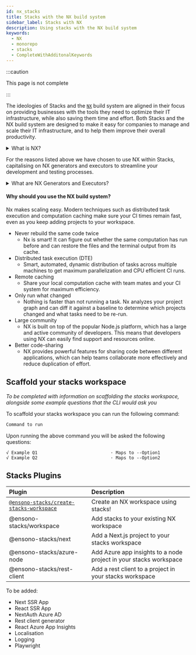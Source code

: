 ```yaml
---
id: nx_stacks
title: Stacks with the NX build system
sidebar_label: Stacks with NX
description: Using stacks with the NX build system
keywords:
  - NX
  - monorepo
  - stacks
  - CompleteWithAdditonalKeywords
---
```


:::caution

This page is not complete

:::

The ideologies of Stacks and the [`NX`](https://nx.dev/) build system are aligned in their focus on providing businesses with the tools they need to optimize their IT infrastructure, while also saving them time and effort. Both Stacks and the NX build system are designed to make it easy for companies to manage and scale their IT infrastructure, and to help them improve their overall productivity. 

<details>
  <summary>What is NX?</summary>
    <p>The NX build system is a powerful tool that allows developers to easily build, test, and deploy their applications. It is built on top of the popular open-source Node.js platform, and provides a streamlined and efficient workflow for building and deploying applications. With NX, developers can easily manage their dependencies, automate tasks, and quickly test their applications in different environments.</p> 
    <p>Additionally, NX provides powerful features such as code-sharing, optimized builds, and real-time feedback, making it an ideal choice for any developer looking to streamline their development process and improve their productivity.</p>

:::tip Find out more!
Find out more about NX through their official [documentation](https://nx.dev/getting-started/intro)!
:::

</details>

For the reasons listed above we have chosen to use NX within Stacks, capitalising on NX generators and executors to streamline your development and testing processes. 

<details>
  <summary>What are NX Generators and Executors?</summary>
    <p>NX generators and executors are two powerful features of the NX build system that allow developers to quickly and easily generate new code and files for their projects, as well as to automate common tasks.</p>
    <p>NX generators are templates that can be used to quickly generate new code and files for different types of projects, such as Angular applications, React components, and Node.js services. Developers can use these generators to quickly create the code and files they need, based on pre-defined templates, saving them time and effort.</p>
    <p>NX executors, on the other hand, are scripts that can be used to automate common tasks, such as building, testing, and deploying code. Developers can use these executors to automate repetitive tasks and to streamline their workflow. Executors can also be customized to suit the specific needs of a project, making them a highly versatile tool.</p>
    <p>Both generators and executors are integrated with the NX build system, which enables developers to easily build, test and deploy their application. They also allow for consistent patterns to be followed in the project, making it easier for developers to understand the project structure and for maintainability.</p>
</details>

#### Why should you use the NX build system?

Nx makes scaling easy. Modern techniques such as distributed task execution and computation caching make sure your CI times remain fast, even as you keep adding projects to your workspace.
- Never rebuild the same code twice
  - Nx is smart! It can figure out whether the same computation has run before and can restore the files and the terminal output from its cache.
- Distributed task execution (DTE)
  - Smart, automated, dynamic distribution of tasks across multiple machines to get maximum parallelization and CPU efficient CI runs.
- Remote caching
  - Share your local computation cache with team mates and your CI system for maximum efficiency.
- Only run what changed
  - Nothing is faster than not running a task. Nx analyzes your project graph and can diff it against a baseline to determine which projects changed and what tasks need to be re-run.
- Large community
  - NX is built on top of the popular Node.js platform, which has a large and active community of developers. This means that developers using NX can easily find support and resources online.
- Better code-sharing
  - NX provides powerful features for sharing code between different applications, which can help teams collaborate more effectively and reduce duplication of effort.

## Scaffold your stacks workspace

*_To be completed with information on scaffolding the stacks workspace, alongside some example questions that the CLI would ask you_*

To scaffold your stacks workspace you can run the following command:
```bash
Command to run 
```

Upon running the above command you will be asked the following questions:
```
√ Example Q1                            · Maps to --Option1
√ Example Q2                            · Maps to --Option2
```

## Stacks Plugins


| Plugin | Description |
| :---   | :---   |
| [`@ensono-stacks/create-stacks-workspace`](ensono-stacks-create-stacks-workspace) | Create an NX workspace using stacks! |
| @ensono-stacks/workspace | Add stacks to your existing NX workspace | 
| @ensono-stacks/next | Add a Next.js project to your stacks workspace |
| @ensono-stacks/azure-node | Add Azure app insights to a node project in your stacks workspace|
| @ensono-stacks/rest-client | Add a rest client to a project in your stacks workspace |

To be added: 
- Next SSR App
- React SSR App
- NextAuth Azure AD
- Rest client generator
- React Azure App Insights
- Localisation
- Logging
- Playwright